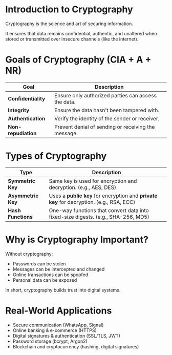 #  Introduction to Cryptography
Cryptography is the science and art of securing information. 

It ensures that data remains confidential, authentic, and unaltered when stored or transmitted over insecure channels (like the internet).

#  Goals of Cryptography (CIA + A + NR)
| Goal                | Description                                         |
| ------------------- | --------------------------------------------------- |
| **Confidentiality** | Ensure only authorized parties can access the data. |
| **Integrity**       | Ensure the data hasn't been tampered with.          |
| **Authentication**  | Verify the identity of the sender or receiver.      |
| **Non-repudiation** | Prevent denial of sending or receiving the message. |

#  Types of Cryptography
| Type               | Description                                                                               |
| ------------------ | ----------------------------------------------------------------------------------------- |
| **Symmetric Key**  | Same key is used for encryption and decryption. (e.g., AES, DES)                          |
| **Asymmetric Key** | Uses a **public key** for encryption and **private key** for decryption. (e.g., RSA, ECC) |
| **Hash Functions** | One-way functions that convert data into fixed-size digests. (e.g., SHA-256, MD5)         |
#  Why is Cryptography Important?
Without cryptography:
- Passwords can be stolen
- Messages can be intercepted and changed
- Online transactions can be spoofed
- Personal data can be exposed
  
In short, cryptography builds trust into digital systems.
#  Real-World Applications
- Secure communication (WhatsApp, Signal)
- Online banking & e-commerce (HTTPS)
- Digital signatures & authentication (SSL/TLS, JWT)
- Password storage (bcrypt, Argon2)
- Blockchain and cryptocurrency (hashing, digital signatures)


